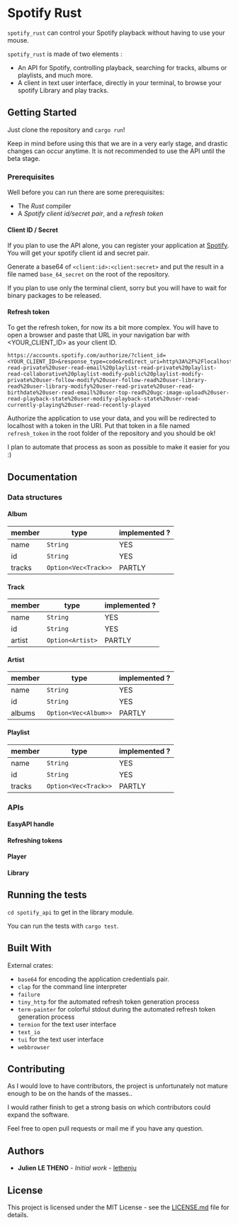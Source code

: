 # Spotify Rust

`spotify_rust` can control your Spotify playback without having to use your mouse.

`spotify_rust` is made of two elements :

- An API for Spotify, controlling playback, searching for tracks, albums or
  playlists, and much more.
- A client in text user interface, directly in your terminal, to browse your
  spotify Library and play tracks.

## Getting Started

Just clone the repository and `cargo run`!

Keep in mind before using this that we are in a very early stage, and drastic
changes can occur anytime. It is not recommended to use the API until the beta
stage.

### Prerequisites

Well before you can run there are some prerequisites:

- The _Rust_ compiler
- A _Spotify client id/secret pair_, and a _refresh token_

#### Client ID / Secret

If you plan to use the API alone, you can register your application at
[Spotify](https://developer.spotify.com/dashboard/login). You will get your
spotify client id and secret pair.

Generate a base64 of `<client:id>:<client:secret>` and put the result in a file
named `base_64_secret` on the root of the repository.

If you plan to use only the terminal client, sorry but you will have to wait for
binary packages to be released.

#### Refresh token

To get the refresh token, for now its a bit more complex. You will have to open
a browser and paste that URL in your navigation bar with <YOUR_CLIENT_ID> as
your client ID.

```
https://accounts.spotify.com/authorize/?client_id=<YOUR_CLIENT_ID>&response_type=code&redirect_uri=http%3A%2F%2Flocalhost%2Fcallback&scope=user-read-private%20user-read-email%20playlist-read-private%20playlist-read-collaborative%20playlist-modify-public%20playlist-modify-private%20user-follow-modify%20user-follow-read%20user-library-read%20user-library-modify%20user-read-private%20user-read-birthdate%20user-read-email%20user-top-read%20ugc-image-upload%20user-read-playback-state%20user-modify-playback-state%20user-read-currently-playing%20user-read-recently-played
```

Authorize the application to use your data, and you will be redirected to
localhost with a token in the URI. Put that token in a file named `refresh_token`
in the root folder of the repository and you should be ok!

I plan to automate that process as soon as possible to make it easier for you :)

## Documentation

### Data structures

#### Album

| member | type                 | implemented ? |
| ------ | -------------------- | ------------- |
| name   | `String`             | YES           |
| id     | `String`             | YES           |
| tracks | `Option<Vec<Track>>` | PARTLY        |

#### Track

| member | type             | implemented ? |
| ------ | ---------------- | ------------- |
| name   | `String`         | YES           |
| id     | `String`         | YES           |
| artist | `Option<Artist>` | PARTLY        |

#### Artist

| member | type                 | implemented ? |
| ------ | -------------------- | ------------- |
| name   | `String`             | YES           |
| id     | `String`             | YES           |
| albums | `Option<Vec<Album>>` | PARTLY        |

#### Playlist

| member | type                 | implemented ? |
| ------ | -------------------- | ------------- |
| name   | `String`             | YES           |
| id     | `String`             | YES           |
| tracks | `Option<Vec<Track>>` | PARTLY        |

### APIs

#### EasyAPI handle

#### Refreshing tokens

#### Player

#### Library

## Running the tests

`cd spotify_api` to get in the library module.

You can run the tests with `cargo test`.

## Built With

External crates:

- `base64` for encoding the application credentials pair.
- `clap` for the command line interpreter
- `failure`
- `tiny_http` for the automated refresh token generation process
- `term-painter` for colorful stdout during the automated refresh token generation process
- `termion` for the text user interface
- `text_io`
- `tui` for the text user interface
- `webbrowser`

## Contributing

As I would love to have contributors, the project is unfortunately not mature
enough to be on the hands of the masses..

I would rather finish to get a strong basis on which contributors could expand
the software.

Feel free to open pull requests or mail me if you have any question.

## Authors

- **Julien LE THENO** - _Initial work_ - [lethenju](https://github.com/lethenju)

## License

This project is licensed under the MIT License - see the
[LICENSE.md](LICENSE.md) file for details.
